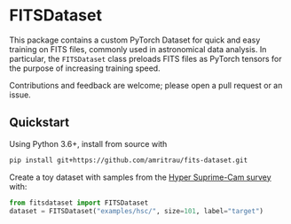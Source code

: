 FITSDataset
===

This package contains a custom PyTorch Dataset for quick and easy training on FITS files, commonly used in astronomical data analysis. In particular, the `FITSDataset` class preloads FITS files as PyTorch tensors for the purpose of increasing training speed.

Contributions and feedback are welcome; please open a pull request or an issue.

## Quickstart
Using Python 3.6+, install from source with
```bash
pip install git+https://github.com/amritrau/fits-dataset.git
```

Create a toy dataset with samples from the
[Hyper Suprime-Cam survey](https://www.naoj.org/Projects/HSC/) with:
```python
from fitsdataset import FITSDataset
dataset = FITSDataset("examples/hsc/", size=101, label="target")
```
